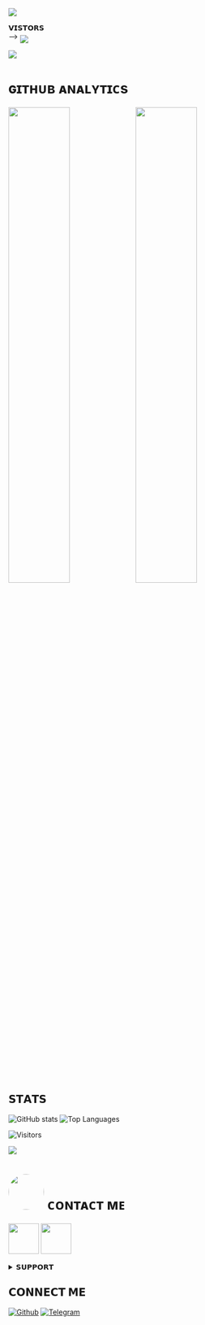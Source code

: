    <img src="https://readme-typing-svg.herokuapp.com?color=FF4000&width=620&lines=🩷+🦄+𝐇𝐄𝐘+𝐓𝐇𝐄𝐑𝐄+𝐓𝐇𝐈𝐒+𝐈𝐒+𝐀𝐌-𝐊𝐈𝐃+🍉+🫧"></b></h3>

<b>𝗩𝗜𝗦𝗧𝗢𝗥𝗦</b><br>
 -->    <img align="middle" src="https://profile-counter.glitch.me/tz-ash/count.svg" />
</p>


[<img src="https://telegra.ph/file/a06f8363f758a8f42fc22.jpg" />](https://github.com/tz-ash)
<h1> ɢɪᴛʜᴜʙ ᴀɴᴀʟʏᴛɪᴄs </h1>


[<img src="https://github-readme-stats.vercel.app/api?username=tz-ash&count_private=true&show_icons=true&theme=chartreuse-dark&custom_title=What%27s+the+craic?&include_all_commits=true&hide_border=true&bg_color=000000" width="49%">](https://github.com/tz-ash)  [<img src="https://github-readme-streak-stats.herokuapp.com/?user=tz-ash&theme=chartreuse-dark&hide_border=True&bg_color=000000" width="49%">](https://github.com/tz-ash)





## 𝗦𝗧𝗔𝗧𝗦

![GitHub stats](https://github-readme-stats.vercel.app/api?username=tz-ash&show_icons=true&theme=radical)
![Top Languages](https://github-readme-stats.vercel.app/api/top-langs/?username=tz-ash&layout=compact&theme=midnight-purple&hide=Css)

![Visitors](https://visitor-badge.laobi.icu/badge?page_id=tz-ash)


[<img src="https://github.com/tz-ash/tz-ash/blob/master/resources/hr.gif"/>](https://github.com/tz-ash)

<h1> <img src="https://te.legra.ph/file/1f5f400d5a16ae3a89343.jpg" width="70px" style="border-radius: 50%"> ᴄᴏɴᴛᴀᴄᴛ ᴍᴇ </h1>

[<img src="https://te.legra.ph/file/3f6810f790713b26fe826.jpg" width="60px">](https://tg://openmessage?user_id=7091240816) [<img src="https://te.legra.ph/file/2a7a17fc66a8f5fe785c3.jpg" width="60px">](https://github.com/tz-ash) 



<details>
<summary><b>𝗦𝗨𝗣𝗣𝗢𝗥𝗧</b></summary>
<a href="https://t.me/kidhub"><img title="Telegram" src="https://img.shields.io/badge/Telegram-%23000000.svg?&style=for-the-badge&logo=telegram&logoColor=61DAFB"></a>
</details>

    

        







## 𝗖𝗢𝗡𝗡𝗘𝗖𝗧 𝗠𝗘

[![Github](https://img.shields.io/badge/-Github-181717?style=for-the-badge&logo=Github&logoColor=white)](https://github.com/tz-ash)
[![Telegram](https://img.shields.io/badge/Telegram-2CA5E0?style=for-the-badge&logo=telegram&logoColor=white)](https://telegram.me/amkidbot)
